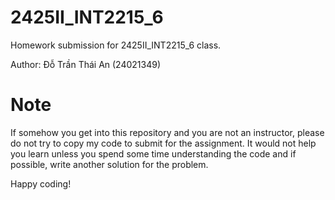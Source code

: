 # 2425II_INT2215_6
Homework submission for 2425II_INT2215_6 class.

Author: Đỗ Trần Thái An (24021349)

# Note
If somehow you get into this repository and you are not an instructor, please do not try to copy my code to submit for the assignment. It would not help you learn unless you spend some time understanding the code and if possible, write another solution for the problem.

Happy coding!